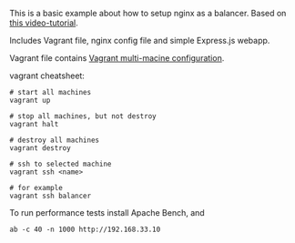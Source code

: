 This is a basic example about how to setup nginx as a balancer.
Based on [this video-tutorial](https://www.youtube.com/watch?v=FJrs0Ar9asY).

Includes Vagrant file, nginx config file and simple Express.js webapp.

Vagrant file contains [Vagrant multi-macine
configuration](https://www.vagrantup.com/docs/multi-machine/).

vagrant cheatsheet:

    # start all machines
    vagrant up

    # stop all machines, but not destroy
    vagrant halt

    # destroy all machines
    vagrant destroy

    # ssh to selected machine
    vagrant ssh <name>

    # for example
    vagrant ssh balancer

To run performance tests install Apache Bench, and

    ab -c 40 -n 1000 http://192.168.33.10
